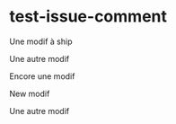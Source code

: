 # test-issue-comment

Une modif à ship

Une autre modif

Encore une modif

New modif

Une autre modif
